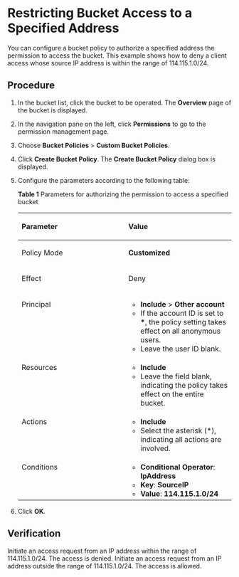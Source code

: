 # Restricting Bucket Access to a Specified Address <a name="obs_03_0130"></a>

You can configure a bucket policy to authorize a specified address the permission to access the bucket. This example shows how to deny a client access whose source IP address is within the range of 114.115.1.0/24.

## Procedure<a name="section17557163019204"></a>

1.  In the bucket list, click the bucket to be operated. The  **Overview**  page of the bucket is displayed.
2.  In the navigation pane on the left, click  **Permissions**  to go to the permission management page.
3.  Choose  **Bucket Policies**  \>  **Custom Bucket Policies**.
4.  Click  **Create Bucket Policy**. The  **Create Bucket Policy**  dialog box is displayed.
5.  Configure the parameters according to the following table:

    **Table  1**  Parameters for authorizing the permission to access a specified bucket

    <a name="table7531653104420"></a>
    <table><thead align="left"><tr id="row2532105311447"><th class="cellrowborder" valign="top" width="50%" id="mcps1.2.3.1.1"><p id="p16532195364414"><a name="p16532195364414"></a><a name="p16532195364414"></a>Parameter</p>
    </th>
    <th class="cellrowborder" valign="top" width="50%" id="mcps1.2.3.1.2"><p id="p15532145310443"><a name="p15532145310443"></a><a name="p15532145310443"></a>Value</p>
    </th>
    </tr>
    </thead>
    <tbody><tr id="row953216536449"><td class="cellrowborder" valign="top" width="50%" headers="mcps1.2.3.1.1 "><p id="p1653265344417"><a name="p1653265344417"></a><a name="p1653265344417"></a>Policy Mode</p>
    </td>
    <td class="cellrowborder" valign="top" width="50%" headers="mcps1.2.3.1.2 "><p id="p55421614212"><a name="p55421614212"></a><a name="p55421614212"></a><strong id="b38199484516"><a name="b38199484516"></a><a name="b38199484516"></a>Customized</strong></p>
    </td>
    </tr>
    <tr id="row16532753114417"><td class="cellrowborder" valign="top" width="50%" headers="mcps1.2.3.1.1 "><p id="p353219537448"><a name="p353219537448"></a><a name="p353219537448"></a>Effect</p>
    </td>
    <td class="cellrowborder" valign="top" width="50%" headers="mcps1.2.3.1.2 "><p id="p26391018182813"><a name="p26391018182813"></a><a name="p26391018182813"></a>Deny</p>
    </td>
    </tr>
    <tr id="row115321753164415"><td class="cellrowborder" valign="top" width="50%" headers="mcps1.2.3.1.1 "><p id="p1553215538449"><a name="p1553215538449"></a><a name="p1553215538449"></a>Principal</p>
    </td>
    <td class="cellrowborder" valign="top" width="50%" headers="mcps1.2.3.1.2 "><a name="ul034219193595"></a><a name="ul034219193595"></a><ul id="ul034219193595"><li><strong id="b89101659165017"><a name="b89101659165017"></a><a name="b89101659165017"></a>Include</strong> &gt; <strong id="b10821572511"><a name="b10821572511"></a><a name="b10821572511"></a>Other account</strong></li><li>If the account ID is set to <strong id="b371945013539"><a name="b371945013539"></a><a name="b371945013539"></a>*</strong>, the policy setting takes effect on all anonymous users.</li><li>Leave the user ID blank.</li></ul>
    </td>
    </tr>
    <tr id="row653285374414"><td class="cellrowborder" valign="top" width="50%" headers="mcps1.2.3.1.1 "><p id="p753212538444"><a name="p753212538444"></a><a name="p753212538444"></a>Resources</p>
    </td>
    <td class="cellrowborder" valign="top" width="50%" headers="mcps1.2.3.1.2 "><a name="ul12411915123314"></a><a name="ul12411915123314"></a><ul id="ul12411915123314"><li><strong id="b8351230522"><a name="b8351230522"></a><a name="b8351230522"></a>Include</strong></li><li>Leave the field blank, indicating the policy takes effect on the entire bucket.</li></ul>
    </td>
    </tr>
    <tr id="row18790945165418"><td class="cellrowborder" valign="top" width="50%" headers="mcps1.2.3.1.1 "><p id="p12791194519544"><a name="p12791194519544"></a><a name="p12791194519544"></a>Actions</p>
    </td>
    <td class="cellrowborder" valign="top" width="50%" headers="mcps1.2.3.1.2 "><a name="ul1691025316358"></a><a name="ul1691025316358"></a><ul id="ul1691025316358"><li><strong id="b594281345212"><a name="b594281345212"></a><a name="b594281345212"></a>Include</strong></li><li>Select the asterisk (*), indicating all actions are involved.</li></ul>
    </td>
    </tr>
    <tr id="row3328954204119"><td class="cellrowborder" valign="top" width="50%" headers="mcps1.2.3.1.1 "><p id="p2329115416419"><a name="p2329115416419"></a><a name="p2329115416419"></a>Conditions</p>
    </td>
    <td class="cellrowborder" valign="top" width="50%" headers="mcps1.2.3.1.2 "><a name="ul4774185114612"></a><a name="ul4774185114612"></a><ul id="ul4774185114612"><li><strong id="b19177641123119"><a name="b19177641123119"></a><a name="b19177641123119"></a>Conditional Operator</strong>: <strong id="b10912524131710"><a name="b10912524131710"></a><a name="b10912524131710"></a>IpAddress</strong></li><li><strong id="b3248124318315"><a name="b3248124318315"></a><a name="b3248124318315"></a>Key</strong>: <strong id="b194301328111717"><a name="b194301328111717"></a><a name="b194301328111717"></a>SourceIP</strong></li><li><strong id="b1912124816313"><a name="b1912124816313"></a><a name="b1912124816313"></a>Value</strong>: <strong id="b158527333177"><a name="b158527333177"></a><a name="b158527333177"></a>114.115.1.0/24</strong></li></ul>
    </td>
    </tr>
    </tbody>
    </table>

6.  Click  **OK**.

## Verification<a name="section159232335471"></a>

Initiate an access request from an IP address within the range of 114.115.1.0/24. The access is denied. Initiate an access request from an IP address outside the range of 114.115.1.0/24. The access is allowed.


